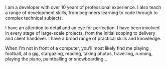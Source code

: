 I am a developer with over 10 years of professional experience. I also teach a range of development skills, from beginners learning to code through to complex technical subjects.

I have an attention to detail and an eye for perfection. I have been involved in every stage of large-scale projects, from the initial scoping to delivery and client handover. I have a broad range of practical skills and knowledge.

When I'm not in front of a computer, you'll most likely find me playing football, at a gig, stargazing, reading, taking photos, travelling, running, playing the piano, paintballing or snowboarding&hellip;
